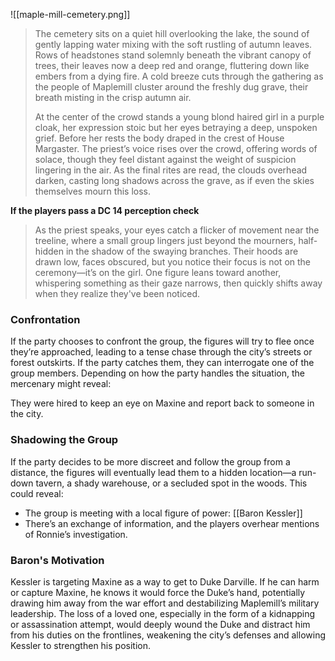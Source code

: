 ![[maple-mill-cemetery.png]]

> The cemetery sits on a quiet hill overlooking the lake, the sound of gently lapping water mixing with the soft rustling of autumn leaves. Rows of headstones stand solemnly beneath the vibrant canopy of trees, their leaves now a deep red and orange, fluttering down like embers from a dying fire. A cold breeze cuts through the gathering as the people of Maplemill cluster around the freshly dug grave, their breath misting in the crisp autumn air.
>
> At the center of the crowd stands a young blond haired girl in a purple cloak, her expression stoic but her eyes betraying a deep, unspoken grief. Before her rests the body draped in the crest of House Margaster. The priest’s voice rises over the crowd, offering words of solace, though they feel distant against the weight of suspicion lingering in the air. As the final rites are read, the clouds overhead darken, casting long shadows across the grave, as if even the skies themselves mourn this loss.

**If the players pass a DC 14 perception check**

>As the priest speaks, your eyes catch a flicker of movement near the treeline, where a small group lingers just beyond the mourners, half-hidden in the shadow of the swaying branches. Their hoods are drawn low, faces obscured, but you notice their focus is not on the ceremony—it’s on the girl. One figure leans toward another, whispering something as their gaze narrows, then quickly shifts away when they realize they've been noticed.

### Confrontation

If the party chooses to confront the group, the figures will try to flee once they’re approached, leading to a tense chase through the city’s streets or forest outskirts. If the party catches them, they can interrogate one of the group members. Depending on how the party handles the situation, the mercenary might reveal:

They were hired to keep an eye on Maxine and report back to someone in the city.

### Shadowing the Group

If the party decides to be more discreet and follow the group from a distance, the figures will eventually lead them to a hidden location—a run-down tavern, a shady warehouse, or a secluded spot in the woods. This could reveal:

- The group is meeting with a local figure of power: [[Baron Kessler]]
- There’s an exchange of information, and the players overhear mentions of Ronnie’s investigation.

### Baron's Motivation

Kessler is targeting Maxine as a way to get to Duke Darville. If he can harm or capture Maxine, he knows it would force the Duke’s hand, potentially drawing him away from the war effort and destabilizing Maplemill’s military leadership. The loss of a loved one, especially in the form of a kidnapping or assassination attempt, would deeply wound the Duke and distract him from his duties on the frontlines, weakening the city’s defenses and allowing Kessler to strengthen his position.